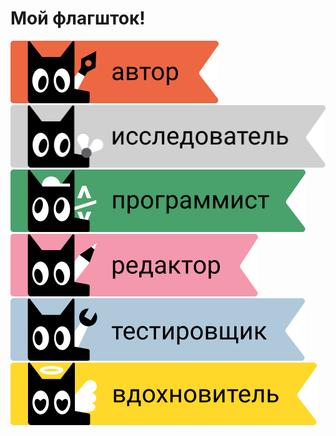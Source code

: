 # Мой флагшток!
[![Дока: Автор](./img/badges/avtor.png)](https://github.com/Y-Doka)
[![Дока: Исследователь](./img/badges/issledovatel.png)](https://github.com/Y-Doka)
[![Дока: Программист](./img/badges/programmist.png)](https://github.com/Y-Doka)
[![Дока: Редактор](./img/badges/redaktor.png)](https://github.com/Y-Doka)
[![Дока: Тестировщик](./img/badges/testirovshik.png)](https://github.com/Y-Doka)
[![Дока: Вдохновитель](./img/badges/vdohnovitel.png)](https://github.com/Y-Doka)